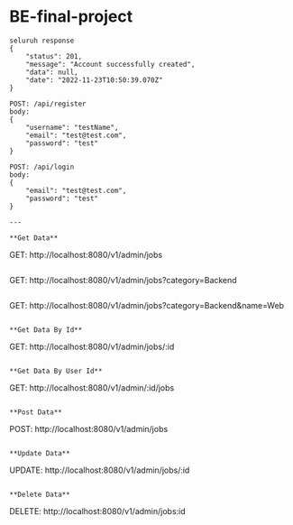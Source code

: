 # BE-final-project

```
seluruh response
{
    "status": 201,
    "message": "Account successfully created",
    "data": null,
    "date": "2022-11-23T10:50:39.070Z"
}

POST: /api/register
body:
{
    "username": "testName",
    "email": "test@test.com",
    "password": "test"
}

POST: /api/login
body:
{
    "email": "test@test.com",
    "password": "test"
}

---

**Get Data**

```
GET: http://localhost:8080/v1/admin/jobs
```

```
GET: http://localhost:8080/v1/admin/jobs?category=Backend
```

```
GET: http://localhost:8080/v1/admin/jobs?category=Backend&name=Web
```

**Get Data By Id**

```
GET: http://localhost:8080/v1/admin/jobs/:id
```

**Get Data By User Id**

```
GET: http://localhost:8080/v1/admin/:id/jobs
```

**Post Data**

```
POST: http://localhost:8080/v1/admin/jobs
```

**Update Data**

```
UPDATE: http://localhost:8080/v1/admin/jobs/:id
```

**Delete Data**

```
DELETE: http://localhost:8080/v1/admin/jobs:id
```